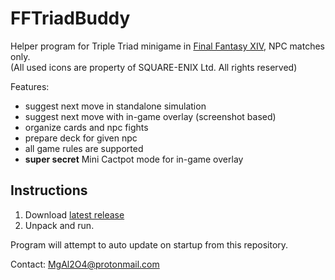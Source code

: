 # FFTriadBuddy
Helper program for Triple Triad minigame in [Final Fantasy XIV](https://www.finalfantasyxiv.com/), NPC matches only.  
(All used icons are property of SQUARE-ENIX Ltd. All rights reserved)

Features:

* suggest next move in standalone simulation
* suggest next move with in-game overlay (screenshot based)
* organize cards and npc fights
* prepare deck for given npc
* all game rules are supported
* **super secret** Mini Cactpot mode for in-game overlay

## Instructions
1. Download [latest release](https://github.com/MgAl2O4/FFTriadBuddy/releases/latest)
2. Unpack and run. 

Program will attempt to auto update on startup from this repository.

Contact: MgAl2O4@protonmail.com
